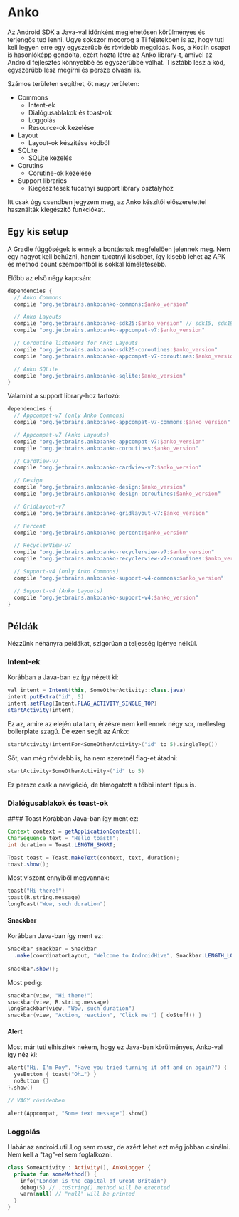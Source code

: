 # Anko 

Az Android SDK a Java-val időnként meglehetősen körülményes és terjengős tud lenni. Ugye sokszor mocorog a Ti fejetekben is az, hogy tuti kell legyen erre egy egyszerűbb és rövidebb megoldás. Nos, a Kotlin csapat is hasonlóképp gondolta, ezért hozta létre az Anko library-t, amivel az Android fejlesztés könnyebbé és egyszerűbbé válhat. Tisztább lesz a kód, egyszerűbb lesz megírni és persze olvasni is.

Számos területen segíthet, öt nagy területen:
- Commons
  - Intent-ek
  - Dialógusablakok és toast-ok
  - Loggolás
  - Resource-ok kezelése
- Layout  
  - Layout-ok készítése kódból
- SQLite
  - SQLite kezelés 
- Corutins
  - Corutine-ok kezelése
- Support libraries
  - Kiegészítések tucatnyi support library osztályhoz

Itt csak úgy csendben jegyzem meg, az Anko készítői előszeretettel használták kiegészítő funkciókat.

## Egy kis setup

A Gradle függőségek is ennek a bontásnak megfelelően jelennek meg. Nem egy nagyot kell behúzni, hanem tucatnyi kisebbet, így kisebb lehet az APK és method count szempontból is sokkal kíméletesebb.

Előbb az első négy kapcsán:
```groovy
dependencies {
  // Anko Commons
  compile "org.jetbrains.anko:anko-commons:$anko_version"

  // Anko Layouts
  compile "org.jetbrains.anko:anko-sdk25:$anko_version" // sdk15, sdk19, sdk21, sdk23 are also available
  compile "org.jetbrains.anko:anko-appcompat-v7:$anko_version"

  // Coroutine listeners for Anko Layouts
  compile "org.jetbrains.anko:anko-sdk25-coroutines:$anko_version"
  compile "org.jetbrains.anko:anko-appcompat-v7-coroutines:$anko_version"

  // Anko SQLite
  compile "org.jetbrains.anko:anko-sqlite:$anko_version"
}
```

Valamint a support library-hoz tartozó:
```groovy
dependencies {
  // Appcompat-v7 (only Anko Commons)
  compile "org.jetbrains.anko:anko-appcompat-v7-commons:$anko_version"

  // Appcompat-v7 (Anko Layouts)
  compile "org.jetbrains.anko:anko-appcompat-v7:$anko_version"
  compile "org.jetbrains.anko:anko-coroutines:$anko_version"

  // CardView-v7
  compile "org.jetbrains.anko:anko-cardview-v7:$anko_version"

  // Design
  compile "org.jetbrains.anko:anko-design:$anko_version"
  compile "org.jetbrains.anko:anko-design-coroutines:$anko_version"

  // GridLayout-v7
  compile "org.jetbrains.anko:anko-gridlayout-v7:$anko_version"

  // Percent
  compile "org.jetbrains.anko:anko-percent:$anko_version"

  // RecyclerView-v7
  compile "org.jetbrains.anko:anko-recyclerview-v7:$anko_version"
  compile "org.jetbrains.anko:anko-recyclerview-v7-coroutines:$anko_version"

  // Support-v4 (only Anko Commons)
  compile "org.jetbrains.anko:anko-support-v4-commons:$anko_version"

  // Support-v4 (Anko Layouts)
  compile "org.jetbrains.anko:anko-support-v4:$anko_version"
}
```

## Példák

Nézzünk néhányra példákat, szigorúan a teljesség igénye nélkül.

### Intent-ek

Korábban a Java-ban ez így nézett ki:

```java
val intent = Intent(this, SomeOtherActivity::class.java)
intent.putExtra("id", 5)
intent.setFlag(Intent.FLAG_ACTIVITY_SINGLE_TOP)
startActivity(intent)
```

Ez az, amire az elején utaltam, érzésre nem kell ennek négy sor, mellesleg boilerplate szagú. De ezen segít az Anko:
```kotlin
startActivity(intentFor<SomeOtherActivity>("id" to 5).singleTop())
```

Sőt, van még rövidebb is, ha nem szeretnél flag-et átadni:
```kotlin
startActivity<SomeOtherActivity>("id" to 5)
```

Ez persze csak a navigáció, de támogatott a többi intent típus is.

### Dialógusablakok és toast-ok

#### Toast
Korábban Java-ban így ment ez:
```java
Context context = getApplicationContext();
CharSequence text = "Hello toast!";
int duration = Toast.LENGTH_SHORT;

Toast toast = Toast.makeText(context, text, duration);
toast.show();
```

Most viszont ennyiből megvannak:
```kotlin
toast("Hi there!")
toast(R.string.message)
longToast("Wow, such duration")
```

#### Snackbar

Korábban Java-ban így ment ez:
```java
Snackbar snackbar = Snackbar
  .make(coordinatorLayout, "Welcome to AndroidHive", Snackbar.LENGTH_LONG);
 
snackbar.show();
```

Most pedig: 
```kotlin
snackbar(view, "Hi there!")
snackbar(view, R.string.message)
longSnackbar(view, "Wow, such duration")
snackbar(view, "Action, reaction", "Click me!") { doStuff() }
```

#### Alert 

Most már tuti elhiszitek nekem, hogy ez Java-ban körülményes, Anko-val így néz ki:
```kotlin
alert("Hi, I'm Roy", "Have you tried turning it off and on again?") {
  yesButton { toast("Oh…") }
  noButton {}
}.show()

// VAGY rövidebben

alert(Appcompat, "Some text message").show()
```

### Loggolás

Habár az android.util.Log sem rossz, de azért lehet ezt még jobban csinálni. Nem kell a "tag"-el sem foglalkozni.

```kotlin
class SomeActivity : Activity(), AnkoLogger {
  private fun someMethod() {
    info("London is the capital of Great Britain")
    debug(5) // .toString() method will be executed
    warn(null) // "null" will be printed
  }
}
```
